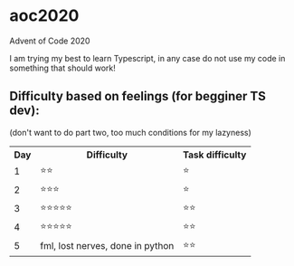 # aoc2020

Advent of Code 2020

I am trying my best to learn Typescript, in any case do not use my code in something that should work!

## Difficulty based on feelings (for begginer TS dev):

<table>
  <tr>
    <th>Day</th>
    <th>Difficulty</th>
    <th>Task difficulty</th>
  </tr>
  <tr>
    <td>1</td>
    <td>⭐️⭐️</td>
    <td>⭐️</td>
  </tr>
  <tr>    
    <td>2</td>
    <td>⭐️⭐️⭐️</td>
    <td>⭐️</td>
  </tr>
  <tr>    
    <td>3</td>
    <td>⭐️⭐️⭐️⭐️⭐️</td>
    <td>⭐️⭐️</td>
  </tr>
  <tr>    
    <td>4</td>
    <td>⭐️⭐️⭐️⭐️⭐️</td>
    <td>⭐️⭐️</td> (don't want to do part two, too much conditions for my lazyness)
  </tr>  
  <tr>    
    <td>5</td>
    <td>fml, lost nerves, done in python</td>
    <td>⭐️⭐️</td>
  </tr>

</table>
